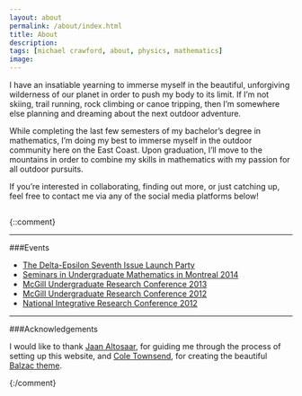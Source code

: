 ```yaml
---
layout: about
permalink: /about/index.html
title: About
description: 
tags: [michael crawford, about, physics, mathematics]
image: 
---
```

I have an insatiable yearning to immerse myself in the beautiful, unforgiving wilderness of our planet in order to push my body to its limit. If I’m not skiing, trail running, rock climbing or canoe tripping, then I’m somewhere else planning and dreaming about the next outdoor adventure. 

While completing the last few semesters of my bachelor’s degree in mathematics, I’m doing my best to immerse myself in the outdoor community here on the East Coast. Upon graduation, I’ll move to the mountains in order to combine my skills in mathematics with my passion for all outdoor pursuits.  

If you’re interested in collaborating, finding out more, or just catching up, feel free to contact me via any of the social media platforms below! 

## <center><a href="https://twitter.com/michaelcrwfrd"><i class="fa fa-twitter"></i></a> <a href="mailto:mcrwfrd@gmail.com"><i class="fa fa-envelope"></i></a><a> </a><a href="http://instagram.com/michaelcrwfrd"><i class="fa fa-instagram"></i></a></center>

{::comment}

***

###Events
* [The Delta-Epsilon Seventh Issue Launch Party](http://sums.math.mcgill.ca/doku.php/sums:delta_epsilon)
* [Seminars in Undergraduate Mathematics in Montreal 2014](http://summ.math.uqam.ca/?lang=en)
* [McGill Undergraduate Research Conference 2013](https://www.mcgill.ca/science/research/ours/urc/2013)
* [McGill Undergraduate Research Conference 2012](http://www.mcgill.ca/science/research/ours/urc/2012)
* [National Integrative Research Conference 2012](http://www.nircmcgill.com/2012.php)

***

###Acknowledgements

I would like to thank [Jaan Altosaar](https://twitter.com/thejaan), for guiding me through the process of setting up this website, and [Cole Townsend](https://twitter.com/twnsndco), for creating the beautiful [Balzac theme](http://jekyllthemes.org/themes/balzac/).

{:/comment}

